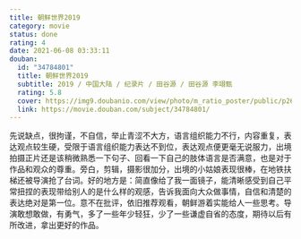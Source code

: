 ```yaml
---
title: 朝鲜世界2019
category: movie
status: done
rating: 4
date: 2021-06-08 03:33:11
douban:
  id: "34784801"
  title: 朝鲜世界2019
  subtitle: 2019 / 中国大陆 / 纪录片 / 田谷源 / 田谷源 李翊甄
  rating: 5.8
  cover: https://img9.doubanio.com/view/photo/m_ratio_poster/public/p2617735595.jpg
  link: https://movie.douban.com/subject/34784801/
---
```


先说缺点，很拘谨，不自信，举止青涩不大方，语言组织能力不行，内容重复，表达观点较生硬，受限于语言组织能力表达不到位，表达观点便更毫无说服力，出境拍摄正片还是该稍微熟悉一下句子、回看一下自己的肢体语言是否满意，也是对于作品和观众的尊重。旁白，剪辑，摄影很加分，出境的小姑娘表现很棒，在地铁扶梯还被导演抢了台词。好的地方是：简直像给了我一面镜子，能清晰感受到自己平常扭捏的表现带给别人的是什么样的观感，告诉我面向大众做事情，自信和清楚的表达绝对是第一位。意不在批评，依旧推荐观看，朝鲜游着实能给人一些思考。导演敢想敢做，有勇气，多了一些年少轻狂，少了一些谦虚自省的态度，期待以后有所改进，拿出更好的作品。